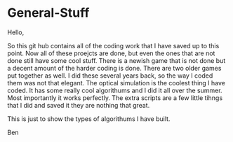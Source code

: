 # General-Stuff
Hello, 

So this git hub contains all of the coding work that I have saved up to this point.  Now all of these proejcts are done, but even the ones that are not done still have some cool stuff.  There is a newish game that is not done but a decent amount of the harder coding is done.  There are two older games put together as well.  I did these several years back, so the way I coded them was not that elegant.  The optical simulation is the coolest thing I have coded.  It has some really cool algorithums and I did it all over the summer.  Most importantly it works perfectly. The extra scripts are a few little tihngs that I did and saved it they are nothing that great.  

This is just to show the types of algorithums I have built.

Ben
